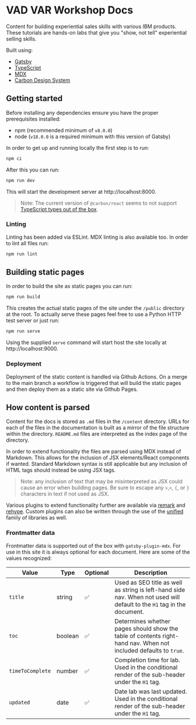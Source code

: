 # VAD VAR Workshop Docs

Content for building experiential sales skills with various IBM products. These tutorials are hands-on labs that give you "show, not tell" experiential selling skills.

Built using:

- [Gatsby](https://www.gatsbyjs.com/docs/)
- [TypeScript](https://www.typescriptlang.org/docs/)
- [MDX](https://mdxjs.com/docs/)
- [Carbon Design System](https://carbondesignsystem.com/)

## Getting started

Before installing any dependencies ensure you have the proper prerequisites installed:

- npm (recommended minimum of `v8.0.0`)
- node (`v18.0.0` is a required minimum with this version of Gatsby)

In order to get up and running locally the first step is to run:

```bash
npm ci
```

After this you can run:

```bash
npm run dev
```

This will start the development server at http://localhost:8000.

> Note: The current version of `@carbon/react` seems to not support [TypeScript types out of the box](https://github.com/carbon-design-system/carbon/discussions/10752).

### Linting

Linting has been added via ESLint. MDX linting is also available too. In order to lint all files run:

```bash
npm run lint
```

## Building static pages

In order to build the site as static pages you can run:

```bash
npm run build
```

This creates the actual static pages of the site under the `/public` directory at the root. To actually serve these pages feel free to use a Python HTTP test server or just run:

```bash
npm run serve
```

Using the supplied `serve` command will start host the site locally at http://localhost:9000.

### Deployment

Deployment of the static content is handled via Github Actions. On a merge to the main branch a workflow is triggered that will build the static pages and then deploy them as a static site via Github Pages.

## How content is parsed

Content for the docs is stored as `.md` files in the `/content` directory. URLs for each of the files in the documentation is built as a mirror of the file structure within the directory. `README.md` files are interpreted as the index page of the directory.

In order to extend functionality the files are parsed using MDX instead of Markdown. This allows for the inclusion of JSX elements/React components if wanted. Standard Markdown syntax is still applicable but any inclusion of HTML tags should instead be using JSX tags.

> Note: any inclusion of text that may be misinterpreted as JSX could cause an error when building pages. Be sure to escape any `>`,`<`, `{`, or `}` characters in text if not used as JSX.

Various plugins to extend functionality further are available via [remark](https://github.com/remarkjs/remark/blob/main/doc/plugins.md#list-of-plugins) and [rehype](https://github.com/rehypejs/rehype/blob/main/doc/plugins.md#list-of-plugins). Custom plugins can also be written through the use of the [unified](https://unifiedjs.com/learn/) family of libraries as well.

### Frontmatter data

Frontmatter data is supported out of the box with `gatsby-plugin-mdx`. For use in this site it is always optional for each document. Here are some of the values recognized:

| Value            | Type    | Optional | Description                                                                                                            |
| ---------------- | ------- | -------- | ---------------------------------------------------------------------------------------------------------------------- |
| `title`          | string  | ✅       | Used as SEO title as well as string is left-hand side nav. When not used will default to the `H1` tag in the document. |
| `toc`            | boolean | ✅       | Determines whether pages should show the table of contents right-hand nav. When not included defaults to `true`.       |
| `timeToComplete` | number  | ✅       | Completion time for lab. Used in the conditional render of the sub-header under the `H1` tag.                          |
| `updated`        | date    | ✅       | Date lab was last updated. Used in the conditional render of the sub-header under the `H1` tag.                        |
